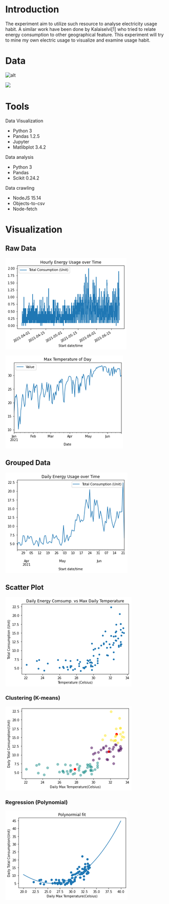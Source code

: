 # Introduction
The experiment aim to utilize such resource to analyse electricity usage habit.  A similar work have been done by Kalaiselvi[1] who tried to relate energy consumption to other geographical feature.  This experiment will try to mine my own electric usage to visualize and examine usage habit.

# Data
![alt](https://www.hko.gov.hk/images/logo_hko_index_e.png)

![](https://services.clp.com.hk/assets/images/logo.png)

# Tools
Data Visualization
-	Python 3
-	Pandas 1.2.5
-	Jupyter
-	Matlibplot 3.4.2

Data analysis
-	Python 3
-	Pandas
-	Scikit 0.24.2

Data crawling
-	NodeJS 15.14
-	Objects-to-csv
-	Node-fetch

# Visualization

## Raw Data
![picture 1](images/890a0ec39af17e32f52dc1d9838b3b79dbdfbcea09a63248ef37fb618c4885c2-1624893663102.png)  

![picture 3](images/6b16242f051d0ec82dd63af6c7172dfddff8e3f4577326786fb204fa3e5e0942-1624893714439.png)  

## Grouped Data
![picture 2](images/976b6216ea3255eaccaabfb3c91d57248a4db0b65793c7a384fb4910e4089b6c-1624893695096.png)  

## Scatter Plot
![picture 4](images/f5ab9161a7bfec9521fe0467bf53f430f519109deac5410b8f08b6970a12221b-1624893780785.png)  

### Clustering (K-means)
![picture 5](images/62ac5a7f96d6b31e7d4734367496a4918b203b0c7750d20b246713eb141194f6-1624893804404.png)  


### Regression (Polynomial)
![picture 6](images/c6d77a5f42c6f2e6659d8f481b2a53d16b001ae91a9d2d273f41c6ac6ef05fa7-1624893810281.png)  
